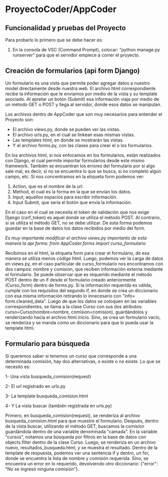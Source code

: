 # ProyectoCoder/AppCoder
## Funcionalidad y pruebas del Proyecto
Para probarlo lo primero que se debe hacer es:
1. En la consola de VSC (Command Prompt), colocar: "python manage.py runserver" para que el servidor empiece a correr el proyecto. 

## Creación de formularios (api form Django)
 Un formulario es una vista que permite poder agregar datos a nuestro model directamente desde nuestra web. El archivo html correspondiente recibe la información que le enviamos por medio de la vista y su template asociado.  Al apretar un botón (Submit) esa información viaja por medio de un método GET o POST y llega al servidor, donde esos datos se manipulan.

Los archivos dentro de AppCoder que son muy necesarios para entender el Proyecto son:
 - El archivo views.py, donde se pueden ver las vistas.
 - El archivo urls.py, en el cual se linkean esas mismas vistas.
 - Las templates html, en donde se mostrarán las vistas. 
 - Y el archivo forms.py, con las clases para crear el o los formularios.


 En los archivos html, si nos enfocamos en los formularios, están realizados con Django, el cual permite importar formularios desde este mismo framework. También se encuentran los errores del formulario por si algo sale mal, es decir, si no se encuentra lo que se busca, si no completó algún campo, etc. 
 Si nos concentramos en la etiqueta form podemos ver:
1) Action, que es el nombre de la url.
2) Method, el cual es la forma en la que se envían los datos.
3) Input, aquellos espacios para escribir información.
4) Input Submit, que sería el botón que envía la información.

En el caso en el cual se necesita el token de validación que nos exige Django (csrf_token) es aquel donde se utiliza el método POST. Al contrario, si se utiliza el método GET, no se debe utilizar. 
De esta forma podemos guardar en la base de datos los datos recibidos por medio del form. 

_Es muy importante modificar el archivo views.py importanto de esta manera la api forms:
from AppCoder.forms import curso_formulario_

Recibimos en el html, la etiqueta form para crear el formulario, de esa manera se utiliza menos código html. Luego, podemos ver la carga de datos en views.py, en el caso particular de curso_formulario nos encontramos con dos campos: nombre y comision, que reciben información externa mediante el formulario. Se puede observar que es requerido mediante el método POST dentro de un if desde el formulario creado anteriormente (Curso_form) dentro de forms.py.  Si la información requerida es válida, cumple con los requisitos del segundo if, en donde se crea un diccionario con esa misma información retirando lo innecesario con "info= form.cleaned_data". Luego de que los datos se coloquen en las variables correspondientes, se llama a la clase Curso con sus dos atributos: curso=Curso(nombre=nombre, comision=comision), guardándolos y renderizando hacia el archivo html inicio. Sino, se crea un formulario vacío, se renderiza y se manda como un diccionario para que lo pueda usar la template html. 


## Formulario para búsqueda
Si queremos saber si tenemos un curso que corresponde a una determinada comisión, hay dos alternativas, o existe o no existe.
Lo que se necesitó es:

1- Una vista busqueda_comision(request)

2- El url registrado en urls.py

3- La template busqueda_comision.html

4- Y La vista buscar (también registrada en urls.py)


Primero, en busqueda_comision(request), se renderiza al archivo busqueda_comision.html para que muestre el formulario. Después, dentro de la vista buscar, utilizando el método GET, buscamos la comision guardándola dentro de una variable denominada "camada". En la variable "cursos", notamos una búsqueda por filtros en la base de datos con objects.filter dentro de la clase Curso. Luego, se renderiza en un archivo nuevo, resultados_busqueda.html, y se muestra el resultado. Dentro de la template de respuesta, podemos ver una sentencia if y dentro, un for, donde se encuentra la lista de nombre y comisión requerida.  Sino, se encuentra un error en lo requerido, devolviendo otro diccionario: {"error": "No se ingresó ninguna comisión"}.










